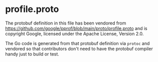 # profile.proto

The protobuf definition in this file has been vendored from
https://github.com/google/pprof/blob/main/proto/profile.proto and is copyright
Google, licensed under the Apache License, Version 2.0.

The Go code is generated from that protobuf definition via `protoc` and vendored
so that contributors don't need to have the protobuf compiler handy just to
build or test.

